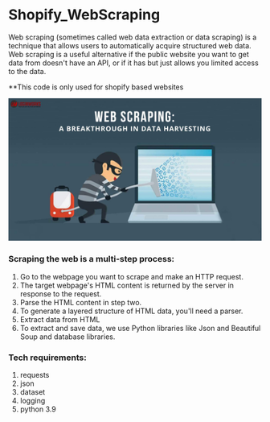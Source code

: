 # Shopify_WebScraping

Web scraping (sometimes called web data extraction or data scraping) is a technique that allows users to automatically acquire structured web data. Web scraping is a useful alternative if the public website you want to get data from doesn't have an API, or if it has but just allows you limited access to the data.

**This code is only used for shopify based websites

![alt picture](https://github.com/jaybfn/Shopify_WebScraping/blob/main/web_scrapping.jpg)

### Scraping the web is a multi-step process:

1. Go to the webpage you want to scrape and make an HTTP request.
2. The target webpage's HTML content is returned by the server in response to the request.
3. Parse the HTML content in step two.
4. To generate a layered structure of HTML data, you'll need a parser.
5. Extract data from HTML
6. To extract and save data, we use Python libraries like Json and Beautiful Soup and database libraries.

### Tech requirements:
1. requests
2. json
3. dataset
4. logging
5. python 3.9 
